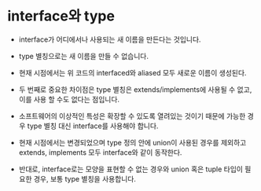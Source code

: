 # interface와 type

- interface가 어디에서나 사용되는 새 이름을 만든다는 것입니다.
- type 별칭으로는 새 이름을 만들 수 없습니다.

- 현재 시점에서는 위 코드의 interfaced와 aliased 모두 새로운 이름이 생성된다.
- 두 번째로 중요한 차이점은 type 별칭은 extends/implements에 사용될 수 없고, 이를 사용 할 수도 없다는 점입니다.
- 소프트웨어의 이상적인 특성은 확장할 수 있도록 열려있는 것이기 때문에 가능한 경우 type 별칭 대신 interface를 사용해야 합니다.

- 현재 시점에서는 변경되었으며 type 정의 안에 union이 사용된 경우를 제외하고 extends, implements 모두 interface와 같이 동작한다.
- 반대로, interface로는 모양을 표현할 수 없는 경우와 union 혹은 tuple 타입이 필요한 경우, 보통 type 별칭을 사용합니다.

